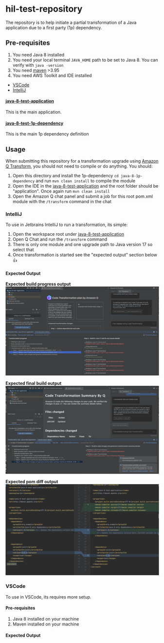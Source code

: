 # hil-test-repository

The repository is to help initiate a partial transformation of a Java application due to a first party (1p) dependency.

## Pre-requisites

1. You need Java 8 installed
2. You need your local terminal `JAVA_HOME` path to be set to Java 8. You can verify with `java -version`
3. You need [maven](https://maven.apache.org/) >3.95
4. You need AWS Toolkit and IDE installed
- [VSCode](https://aws.amazon.com/visualstudiocode/)
- [IntelliJ](https://docs.aws.amazon.com/toolkit-for-jetbrains/latest/userguide/welcome.html)

#### [java-8-test-application](./java-8-test-application/)

This is the main application.

#### [java-8-test-1p-dependency](./java-8-test-1p-dependency/)

This is the main 1p dependency definition

## Usage

When submitting this repository for a transformation upgrade using [Amazon Q Transform](https://docs.aws.amazon.com/amazonq/latest/qdeveloper-ug/code-transformation.html), you should not need to compile or do anything. You should:

1. Open this directory and install the 1p-dependency `cd java-8-1p-dependency` and run `mvn clean install` to compile the module
2. Open the IDE in the [java-8-test-application](./java-8-test-application/) and the root folder should be "application". Once again run `mvn clean install`
3. Open the Amazon Q chat panel and submit a job for this root pom.xml module with the `/transform` command in the chat

### IntelliJ

To use in Jetbrains IntelliJ to run a transformation, its simple:
1. Open the workspace root under [java-8-test-application](./java-8-test-application/)
2. Open Q Chat and run the `/transform` command
3. There is only one module and one upgrade path to Java version 17 so select that
4. Once transformation is started see the "expected output" section below 👍

#### Expected Output

**Expected build progress output**
![](./media/intellij-step-progress-output.png)

**Expected final build output**
![](./media/intellij-final-build-output.png)

**Expected pom diff output**
![](./media/intellij-pom-diff-output.png)

### VSCode

To use in VSCode, its requires more setup.

#### Pre-requisites
1. Java 8 installed on your machine
2. Maven installed on your machine

#### Expected Output
